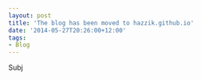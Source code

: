 ```yaml
---
layout: post
title: 'The blog has been moved to hazzik.github.io'
date: '2014-05-27T20:26:00+12:00'
tags:
- Blog
---
```

Subj
